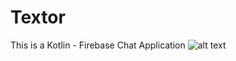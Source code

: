 # Textor
 This is a Kotlin - Firebase Chat Application
 ![alt text](https://drive.google.com/file/d/1uksjlU15QXmuEdHtt6lZ7e9yUJ7W12z1/view?usp=sharing)
